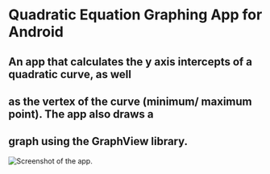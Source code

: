 # Quadratic Equation Graphing App for Android

## An app that calculates the y axis intercepts of a quadratic curve, as well 
## as the vertex of the curve (minimum/ maximum point). The app also draws a
## graph using the GraphView library. 

![Screenshot of the app.](https://ibb.co/NFSSMCx)